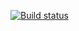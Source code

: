 [![Build status](https://ci.appveyor.com/api/projects/status/c0dlp1fuebqf340r?svg=true)](https://ci.appveyor.com/project/ElenaVedernikova/project-a-4-1-1)
